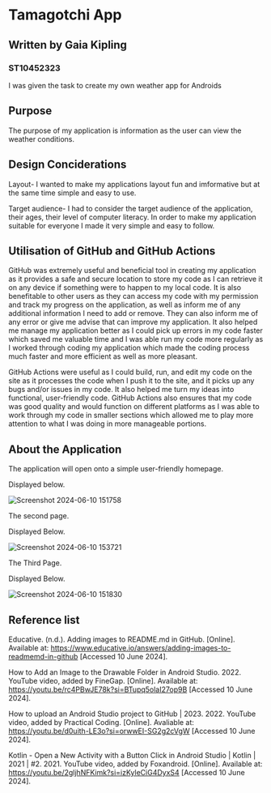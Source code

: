 # **Tamagotchi App**

## **Written by Gaia Kipling**

### **ST10452323**

I was given the task to create my own weather app for Androids

## **Purpose**

The purpose of my application is information as the user can view the weather conditions.

## **Design Conciderations**

Layout- I wanted to make my applications layout fun and imformative but at the same time simple and easy to use.

Target audience- I had to consider the target audience of the application, their ages, their level of computer literacy. In order to make my application suitable for everyone I made it very simple and easy to follow.


## **Utilisation of GitHub and GitHub Actions**

GitHub was extremely useful and beneficial tool in creating my application as it provides a safe and secure location to store my code as I can retrieve it on any device if something were to happen to my local code. It is also benefitable to other users as they can access my code with my permission and track my progress on the application, as well as inform me of any additional information I need to add or remove. They can also inform me of any error or give me advise that can improve my application. It also helped me manage my application better as I could pick up errors in my code faster which saved me valuable time and I was able run my code more regularly as I worked through coding my application which made the coding process much faster and more efficient as well as more pleasant. 

GitHub Actions were useful as I could build, run, and edit my code on the site as it processes the code when I push it to the site, and it picks up any bugs and/or issues in my code. It also helped me turn my ideas into functional, user-friendly code. GitHub Actions also ensures that my code was good quality and would function on different platforms as I was able to work through my code in smaller sections which allowed me to play more attention to what I was doing in more manageable portions. 

## **About the Application**

The application will open onto a simple user-friendly homepage.

Displayed below.

![Screenshot 2024-06-10 151758](https://github.com/VCSTDN/imad5112-practicum-ST10452323/assets/164151836/b2e99695-7c2c-432d-9776-f55bb5a6a1c3)


The second page.

Displayed Below.

![Screenshot 2024-06-10 153721](https://github.com/VCSTDN/imad5112-practicum-ST10452323/assets/164151836/f9afb4de-04de-4842-afc5-8d93acae6bae)


The Third Page.


Displayed Below.

![Screenshot 2024-06-10 151830](https://github.com/VCSTDN/imad5112-practicum-ST10452323/assets/164151836/2b983c9f-cd58-4c82-8df8-b6ee52b119ec)



## **Reference list**

Educative. (n.d.). Adding images to README.md in GitHub. [Online]. Available at: https://www.educative.io/answers/adding-images-to-readmemd-in-github [Accessed 10 June 2024].

How to Add an Image to the Drawable Folder in Android Studio. 2022. YouTube video, added by FineGap. [Online]. Available at: https://youtu.be/rc4PBwJE78k?si=BTupq5olaI27op9B [Accessed 10 June 2024].

How to upload an Android Studio project to GitHub | 2023. 2022. YouTube video, added by Practical Coding. [Online]. Avaliable at: https://youtu.be/d0uith-LE3o?si=orwwEI-SG2g2cVgW [Accessed 10 June 2024].

Kotlin - Open a New Activity with a Button Click in Android Studio | Kotlin | 2021 | #2. 2021. YouTube video, added by Foxandroid. [Online]. Available at: https://youtu.be/2gljhNFKimk?si=izKyleCiG4DyxS4 [Accessed 10 June 2024].

